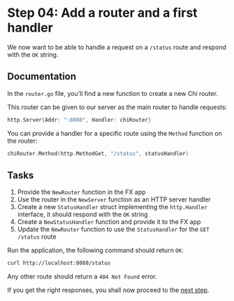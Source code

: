 # Step 04: Add a router and a first handler

We now want to be able to handle a request on a `/status` route and respond with the `OK` string.

## Documentation

In the `router.go` file, you'll find a new function to create a new Chi router.

This router can be given to our server as the main router to handle requests:

```go
http.Server{Addr: ":8080", Handler: chiRouter}
```

You can provide a handler for a specific route using the `Method` function on the router:

```go
chiRouter.Method(http.MethodGet, "/status", statusHandler)
```

## Tasks

1. Provide the `NewRouter` function in the FX app
2. Use the router in the `NewServer` function as an HTTP server handler
3. Create a new `StatusHandler` struct implementing the `http.Handler` interface, it should respond with the `OK` string
4. Create a `NewStatusHandler` function and provide it to the FX app
5. Update the `NewRouter` function to use the `StatusHandler` for the `GET /status` route

Run the application, the following command should return `OK`:

```sh
curl http://localhost:8080/status
```

Any other route should return a `404 Not Found` error.

If you get the right responses, you shall now proceed to the [next step](../step-05/README.md).